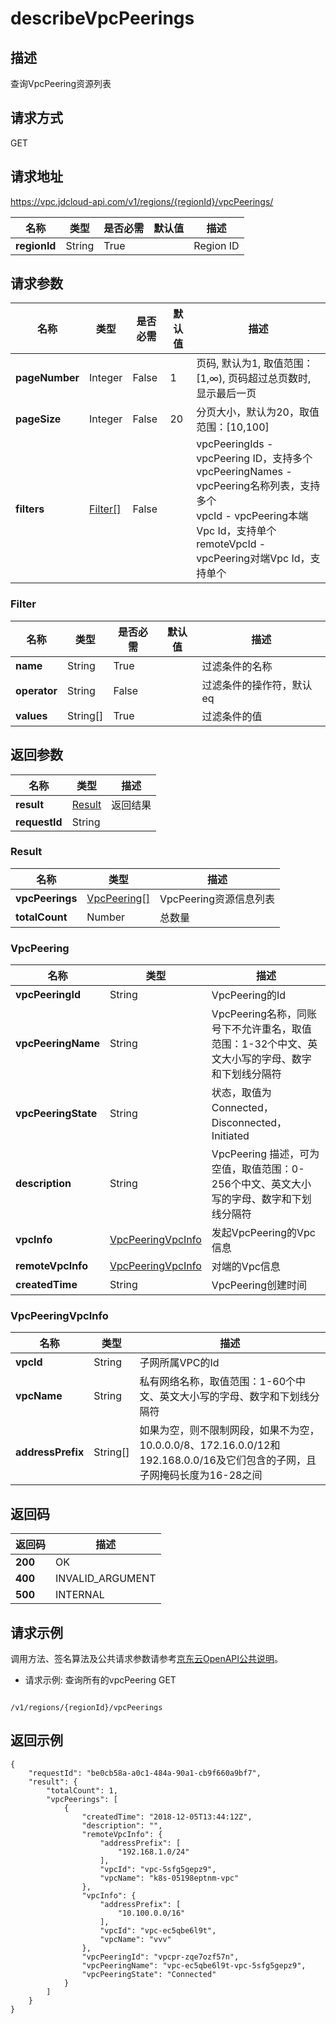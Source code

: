 # describeVpcPeerings


## 描述
查询VpcPeering资源列表

## 请求方式
GET

## 请求地址
https://vpc.jdcloud-api.com/v1/regions/{regionId}/vpcPeerings/

|名称|类型|是否必需|默认值|描述|
|---|---|---|---|---|
|**regionId**|String|True| |Region ID|

## 请求参数
|名称|类型|是否必需|默认值|描述|
|---|---|---|---|---|
|**pageNumber**|Integer|False|1|页码, 默认为1, 取值范围：[1,∞), 页码超过总页数时, 显示最后一页|
|**pageSize**|Integer|False|20|分页大小，默认为20，取值范围：[10,100]|
|**filters**|[Filter[]](#filter)|False| |vpcPeeringIds - vpcPeering ID，支持多个<br>vpcPeeringNames - vpcPeering名称列表，支持多个<br>vpcId	- vpcPeering本端Vpc Id，支持单个<br>remoteVpcId - vpcPeering对端Vpc Id，支持单个<br>|

### <div id="Filter">Filter</div>
|名称|类型|是否必需|默认值|描述|
|---|---|---|---|---|
|**name**|String|True| |过滤条件的名称|
|**operator**|String|False| |过滤条件的操作符，默认eq|
|**values**|String[]|True| |过滤条件的值|

## 返回参数
|名称|类型|描述|
|---|---|---|
|**result**|[Result](#result)|返回结果|
|**requestId**|String| |

### <div id="Result">Result</div>
|名称|类型|描述|
|---|---|---|
|**vpcPeerings**|[VpcPeering[]](#vpcpeering)|VpcPeering资源信息列表|
|**totalCount**|Number|总数量|
### <div id="VpcPeering">VpcPeering</div>
|名称|类型|描述|
|---|---|---|
|**vpcPeeringId**|String|VpcPeering的Id|
|**vpcPeeringName**|String|VpcPeering名称，同账号下不允许重名，取值范围：1-32个中文、英文大小写的字母、数字和下划线分隔符|
|**vpcPeeringState**|String|状态，取值为Connected，Disconnected，Initiated|
|**description**|String|VpcPeering 描述，可为空值，取值范围：0-256个中文、英文大小写的字母、数字和下划线分隔符|
|**vpcInfo**|[VpcPeeringVpcInfo](#vpcpeeringvpcinfo)|发起VpcPeering的Vpc信息|
|**remoteVpcInfo**|[VpcPeeringVpcInfo](#vpcpeeringvpcinfo)|对端的Vpc信息|
|**createdTime**|String|VpcPeering创建时间|
### <div id="VpcPeeringVpcInfo">VpcPeeringVpcInfo</div>
|名称|类型|描述|
|---|---|---|
|**vpcId**|String|子网所属VPC的Id|
|**vpcName**|String|私有网络名称，取值范围：1-60个中文、英文大小写的字母、数字和下划线分隔符|
|**addressPrefix**|String[]|如果为空，则不限制网段，如果不为空，10.0.0.0/8、172.16.0.0/12和192.168.0.0/16及它们包含的子网，且子网掩码长度为16-28之间|

## 返回码
|返回码|描述|
|---|---|
|**200**|OK|
|**400**|INVALID_ARGUMENT|
|**500**|INTERNAL|

## 请求示例
调用方法、签名算法及公共请求参数请参考[京东云OpenAPI公共说明](https://docs.jdcloud.com/common-declaration/api/introduction)。
- 请求示例: 查询所有的vpcPeering
GET
```

/v1/regions/{regionId}/vpcPeerings

```

## 返回示例
```
{
    "requestId": "be0cb58a-a0c1-484a-90a1-cb9f660a9bf7", 
    "result": {
        "totalCount": 1, 
        "vpcPeerings": [
            {
                "createdTime": "2018-12-05T13:44:12Z", 
                "description": "", 
                "remoteVpcInfo": {
                    "addressPrefix": [
                        "192.168.1.0/24"
                    ], 
                    "vpcId": "vpc-5sfg5gepz9", 
                    "vpcName": "k8s-05198eptnm-vpc"
                }, 
                "vpcInfo": {
                    "addressPrefix": [
                        "10.100.0.0/16"
                    ], 
                    "vpcId": "vpc-ec5qbe6l9t", 
                    "vpcName": "vvv"
                }, 
                "vpcPeeringId": "vpcpr-zqe7ozf57n", 
                "vpcPeeringName": "vpc-ec5qbe6l9t-vpc-5sfg5gepz9", 
                "vpcPeeringState": "Connected"
            }
        ]
    }
}
```
